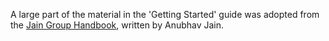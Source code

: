A large part of the material in the 'Getting Started' guide was adopted from the [Jain Group Handbook](https://hackingmaterials.lbl.gov/handbook.pdf), written by Anubhav Jain.
